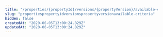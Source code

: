 ```yaml
---
title: "/properties/{propertyId}/versions/{propertyVersion}/available-criteria"
slug: "propertiespropertyidversionspropertyversionavailable-criteria"
hidden: false
createdAt: "2020-06-05T13:00:24.829Z"
updatedAt: "2020-06-05T13:00:24.829Z"
---
```

